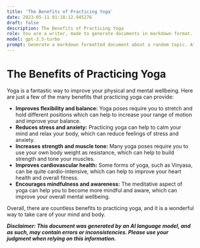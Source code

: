 ```yaml
---
title: 'The Benefits of Practicing Yoga'
date: 2023-05-11 01:18:12.945276
draft: false
description: The Benefits of Practicing Yoga
role: You are a writer, made to generate documents in markdown format. It is very important that all of the documents you generate are in valid markdown format.
model: gpt-3.5-turbo
prompt: Generate a markdown formatted document about a random topic. At the bottom, include a disclaimer explaining that the document was generated by you. The first line of the document should be the title. Make sure that the entire document is in proper markdown format, using a mix of various tags to make the document visually appealing.
---
```


# The Benefits of Practicing Yoga 

Yoga is a fantastic way to improve your physical and mental wellbeing. Here are just a few of the many benefits that practicing yoga can provide: 

- **Improves flexibility and balance:** Yoga poses require you to stretch and hold different positions which can help to increase your range of motion and improve your balance. 
- **Reduces stress and anxiety:** Practicing yoga can help to calm your mind and relax your body, which can reduce feelings of stress and anxiety. 
- **Increases strength and muscle tone:** Many yoga poses require you to use your own body weight as resistance, which can help to build strength and tone your muscles. 
- **Improves cardiovascular health:** Some forms of yoga, such as Vinyasa, can be quite cardio-intensive, which can help to improve your heart health and overall fitness. 
- **Encourages mindfulness and awareness:** The meditative aspect of yoga can help you to become more mindful and aware, which can improve your overall mental wellbeing. 

Overall, there are countless benefits to practicing yoga, and it is a wonderful way to take care of your mind and body. 

***Disclaimer: This document was generated by an AI language model, and as such, may contain errors or inconsistencies. Please use your judgment when relying on this information.***